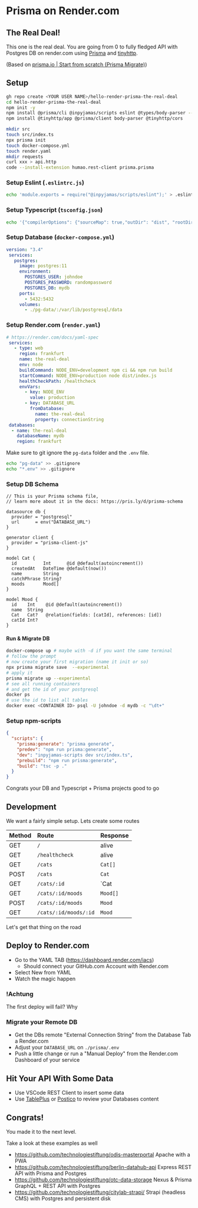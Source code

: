 # Prisma on Render.com 

## The Real Deal!

This one is the real deal. You are going from 0 to fully fledged API with Postgres DB on render.com using [Prisma](https://prisma.io) and [tinyhttp](https://tinyhttp.v1rtl.site/).

(Based on [prisma.io | Start from scratch (Prisma Migrate)](https://www.prisma.io/docs/getting-started/setup-prisma/start-from-scratch-prisma-migrate-typescript-postgres))


## Setup 

```bash
gh repo create <YOUR USER NAME>/hello-render-prisma-the-real-deal
cd hello-render-prisma-the-real-deal
npm init -y
npm install @prisma/cli @inpyjamas/scripts eslint @types/body-parser --save-dev
npm install @tinyhttp/app @prisma/client body-parser @tinyhttp/cors

mkdir src
touch src/index.ts
npx prisma init
touch docker-compose.yml
touch render.yaml
mkdir requests
curl xxx > api.http
code --install-extension humao.rest-client prisma.prisma
```

### Setup Eslint (`.eslintrc.js`)

```bash
echo 'module.exports = require("@inpyjamas/scripts/eslint");' > .eslintrc.js
```

### Setup Typescript (`tsconfig.json`)

```bash
echo '{"compilerOptions": {"sourceMap": true,"outDir": "dist", "rootDir":"src","strict": true,"lib": ["esnext"],"esModuleInterop": true}}' > tsconfig.json
```

### Setup Database (`docker-compose.yml`)

```yml
version: "3.4"
 services:
   postgres:
     image: postgres:11
     environment:
       POSTGRES_USER: johndoe
       POSTGRES_PASSWORD: randompassword
       POSTGRES_DB: mydb
     ports:
       - 5432:5432
     volumes:
       - ./pg-data/:/var/lib/postgresql/data
```

### Setup Render.com (`render.yaml`)

```yml
# https://render.com/docs/yaml-spec
 services:
   - type: web
     region: frankfurt
     name: the-real-deal
     env: node
     buildCommand: NODE_ENV=development npm ci && npm run build
     startCommand: NODE_ENV=production node dist/index.js
     healthCheckPath: /healthcheck
     envVars:
       - key: NODE_ENV
         value: production
       - key: DATABASE_URL
         fromDatabase:
           name: the-real-deal
           property: connectionString
 databases:
  - name: the-real-deal
    databaseName: mydb
    region: frankfurt
```


Make sure to git ignore the `pg-data` folder and the `.env` file.

```bash
echo "pg-data" >> .gitignore
echo "*.env" >> .gitignore

```
### Setup DB Schema

```plain
// This is your Prisma schema file,
// learn more about it in the docs: https://pris.ly/d/prisma-schema

datasource db {
  provider = "postgresql"
  url      = env("DATABASE_URL")
}

generator client {
  provider = "prisma-client-js"
}

model Cat {
  id          Int      @id @default(autoincrement())
  createdAt   DateTime @default(now())
  name        String
  catchPhrase String?
  moods       Mood[]
}

model Mood {
  id    Int    @id @default(autoincrement())
  name  String
  Cat   Cat?   @relation(fields: [catId], references: [id])
  catId Int?
}
```

#### Run & Migrate DB


```bash
docker-compose up # maybe with -d if you want the same terminal
# follow the prompt
# now create your first migration (name it init or so)
npx prisma migrate save  --experimental
# apply it
prisma migrate up --experimental
# see all running containers
# and get the id of your postgresql  
docker ps
# use the id to list all tables
docker exec <CONTAINER ID> psql -U johndoe -d mydb -c "\dt+"
```


### Setup npm-scripts

```json
{
  "scripts": {
    "prisma:generate": "prisma generate",
    "predev": "npm run prisma:generate",
    "dev": "inpyjamas-scripts dev src/index.ts",
    "prebuild": "npm run prisma:generate",
    "build": "tsc -p ."
  }
}
```

Congrats your DB and Typescript + Prisma  projects good to go


## Development

We want a fairly simple setup. Lets create some routes

| Method | Route                 | Response     |
| :----- | :-------------------- | :----------- |
| GET    | `/`                   | alive        |
| GET    | `/healthcheck`        | alive        |
| GET    | `/cats`               | `Cat[]`      |
| POST   | `/cats`               | `Cat`        |
| GET    | `/cats/:id`           | `Cat | null` |
| GET    | `/cats/:id/moods`     | `Mood[]`     |
| POST   | `/cats/:id/moods`     | `Mood`       |
| GET    | `/cats/:id/moods/:id` | `Mood`       |


Let's get that thing on the road

## Deploy to Render.com

- Go to the YAML TAB (https://dashboard.render.com/iacs)
  - Should connect your GitHub.com Account with Render.com
- Select New from YAML
- Watch the magic happen

### !Achtung

The first deploy will fail? Why


### Migrate your Remote DB 

- Get the DBs remote "External Connection String" from the Database Tab a Render.com
- Adjust your `DATABASE_URL` on `./prisma/.env`
- Push a little change or run a "Manual Deploy" from the Render.com Dashboard of your service

## Hit Your API With Some Data

- Use VSCode REST Client to insert some data
- Use [TablePlus](https://www.tableplus.io/) or [Postico](https://eggerapps.at/postico/) to review your Databases content


## Congrats!

You made it to the next level.

Take a look at these examples as well

- https://github.com/technologiestiftung/odis-masterportal Apache with a PWA
- https://github.com/technologiestiftung/berlin-datahub-api Express REST API with Prisma and Postgres
- https://github.com/technologiestiftung/otc-data-storage Nexus & Prisma  GraphQL + REST API with Postgres 
- https://github.com/technologiestiftung/citylab-strapi/ Strapi (headless CMS) with Postgres and persistent disk 

